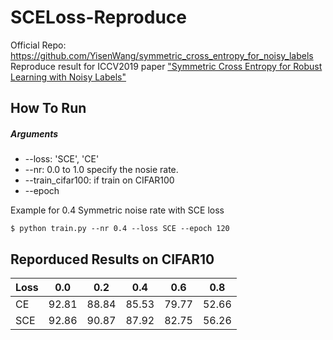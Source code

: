 # SCELoss-Reproduce

Official Repo: https://github.com/YisenWang/symmetric_cross_entropy_for_noisy_labels \
Reproduce result for ICCV2019 paper ["Symmetric Cross Entropy for Robust Learning with Noisy Labels"](https://arxiv.org/abs/1908.06112)

## How To Run
##### Arguments
* --loss: 'SCE', 'CE'
* --nr: 0.0 to 1.0 specify the nosie rate.
* --train_cifar100: if train on CIFAR100
* --epoch

Example for 0.4 Symmetric noise rate with SCE loss
```console
$ python train.py --nr 0.4 --loss SCE --epoch 120
```
## Reporduced Results on CIFAR10
| Loss  | 0.0 | 0.2  | 0.4 | 0.6 | 0.8 |
| ----- |:---:|:---:|:---:|:---:|:---:|
| CE    |92.81|88.84|85.53|79.77|52.66|
| SCE   |92.86|90.87|87.92|82.75|56.26|
